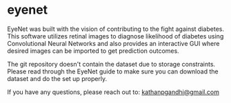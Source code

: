 # eyenet
EyeNet was built with the vision of contributing to the fight against diabetes. This software utilizes retinal images to diagnose likelihood of diabetes using Convolutional Neural Networks and also provides an interactive GUI where desired images can be imported to get prediction outcomes.

The git repository doesn't contain the dataset due to storage constraints. Please read through the EyeNet guide to make sure you can download the dataset and do the set up properly. 

If you have any questions, please reach out to: kathanpgandhi@gmail.com
